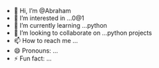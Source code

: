 - 👋 Hi, I’m @Abraham
- 👀 I’m interested in ...0@1
- 🌱 I’m currently learning ...python
- 💞️ I’m looking to collaborate on ...python projects
- 📫 How to reach me ...
- 😄 Pronouns: ...
- ⚡ Fun fact: ...

<!---
pulick/pulick is a ✨ special ✨ repository because its `README.md` (this file) appears on your GitHub profile.
You can click the Preview link to take a look at your changes.
--->
